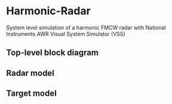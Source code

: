 # Harmonic-Radar
System level simulation of a harmonic FMCW radar with National Instruments AWR Visual System Simulator (VSS)

## Top-level block diagram

## Radar model

## Target model
